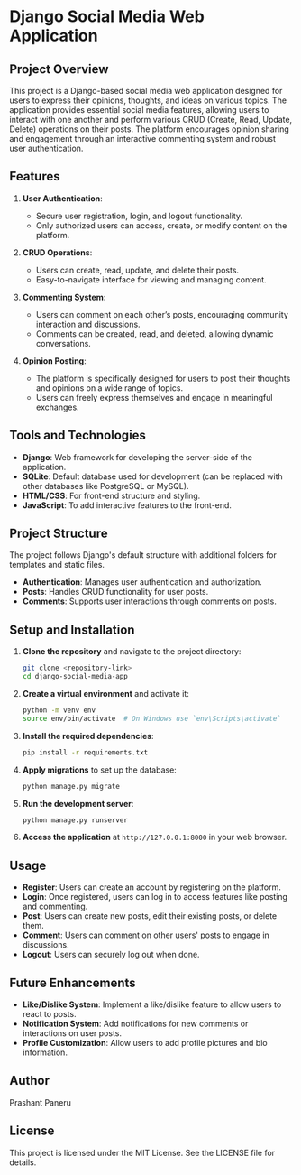 
# Django Social Media Web Application

## Project Overview

This project is a Django-based social media web application designed for users to express their opinions, thoughts, and ideas on various topics. The application provides essential social media features, allowing users to interact with one another and perform various CRUD (Create, Read, Update, Delete) operations on their posts. The platform encourages opinion sharing and engagement through an interactive commenting system and robust user authentication.

## Features

1. **User Authentication**:
   - Secure user registration, login, and logout functionality.
   - Only authorized users can access, create, or modify content on the platform.

2. **CRUD Operations**:
   - Users can create, read, update, and delete their posts.
   - Easy-to-navigate interface for viewing and managing content.

3. **Commenting System**:
   - Users can comment on each other’s posts, encouraging community interaction and discussions.
   - Comments can be created, read, and deleted, allowing dynamic conversations.

4. **Opinion Posting**:
   - The platform is specifically designed for users to post their thoughts and opinions on a wide range of topics.
   - Users can freely express themselves and engage in meaningful exchanges.

## Tools and Technologies

- **Django**: Web framework for developing the server-side of the application.
- **SQLite**: Default database used for development (can be replaced with other databases like PostgreSQL or MySQL).
- **HTML/CSS**: For front-end structure and styling.
- **JavaScript**: To add interactive features to the front-end.

## Project Structure

The project follows Django's default structure with additional folders for templates and static files.

- **Authentication**: Manages user authentication and authorization.
- **Posts**: Handles CRUD functionality for user posts.
- **Comments**: Supports user interactions through comments on posts.

## Setup and Installation

1. **Clone the repository** and navigate to the project directory:

   ```bash
   git clone <repository-link>
   cd django-social-media-app
   ```

2. **Create a virtual environment** and activate it:

   ```bash
   python -m venv env
   source env/bin/activate  # On Windows use `env\Scripts\activate`
   ```

3. **Install the required dependencies**:

   ```bash
   pip install -r requirements.txt
   ```

4. **Apply migrations** to set up the database:

   ```bash
   python manage.py migrate
   ```

5. **Run the development server**:

   ```bash
   python manage.py runserver
   ```

6. **Access the application** at `http://127.0.0.1:8000` in your web browser.

## Usage

- **Register**: Users can create an account by registering on the platform.
- **Login**: Once registered, users can log in to access features like posting and commenting.
- **Post**: Users can create new posts, edit their existing posts, or delete them.
- **Comment**: Users can comment on other users' posts to engage in discussions.
- **Logout**: Users can securely log out when done.

## Future Enhancements

- **Like/Dislike System**: Implement a like/dislike feature to allow users to react to posts.
- **Notification System**: Add notifications for new comments or interactions on user posts.
- **Profile Customization**: Allow users to add profile pictures and bio information.

## Author

Prashant Paneru

## License

This project is licensed under the MIT License. See the LICENSE file for details.
